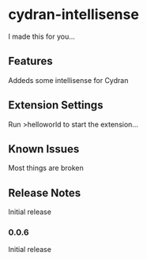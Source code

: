 # cydran-intellisense

I made this for you...

## Features

Addeds some intellisense for Cydran

## Extension Settings

Run >helloworld to start the extension...

## Known Issues

Most things are broken

## Release Notes

Initial release

### 0.0.6

Initial release 


